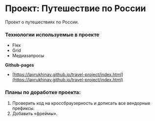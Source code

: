 # Проект: Путешествие по России
Проект о путешествиях по России.

### Технологии используемые в проекте
* Flex
* Grid
* Медиазапросы


**Github-pages**

* [https://lavrukhinav.github.io/travel-project/index.html](https://lavrukhinav.github.io/travel-project/index.html)


### __Планы по доработке проекта:__
1. Проверить код на кроссбраузерность и дописать все вендорные префиксы.
2. Добавить «фреймы».
